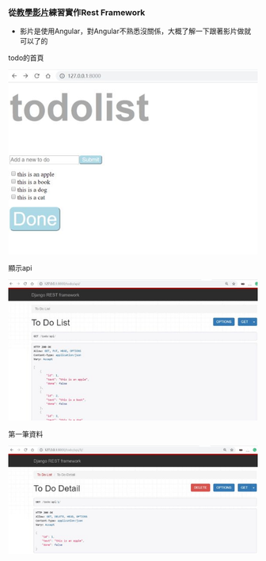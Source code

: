 ### 從[教學影片](https://www.youtube.com/watch?v=sVF5mzhlV-4&index=1&list=PLw02n0FEB3E0smsGO7EcnSqR-PCAWruJC)練習實作Rest Framework
* 影片是使用Angular，對Angular不熟悉沒關係，大概了解一下跟著影片做就可以了的
  
todo的首頁 

![alt tag](https://github.com/cloud81115/Build-a-To-Do-List-Angular-and-Django-Rest-Framework/blob/master/pic/ss1.PNG)

顯示api

![alt tag](https://github.com/cloud81115/Build-a-To-Do-List-Angular-and-Django-Rest-Framework/blob/master/pic/ss2.PNG)

第一筆資料

![alt tag](https://github.com/cloud81115/Build-a-To-Do-List-Angular-and-Django-Rest-Framework/blob/master/pic/ss3.PNG)
